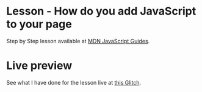 # Lesson - How do you add JavaScript to your page

Step by Step lesson available at [MDN JavaScript Guides](https://developer.mozilla.org/en-US/docs/Learn/JavaScript/First_steps/What_is_JavaScript#how_do_you_add_javascript_to_your_page).

# Live preview

See what I have done for the lesson live at [this Glitch]().

